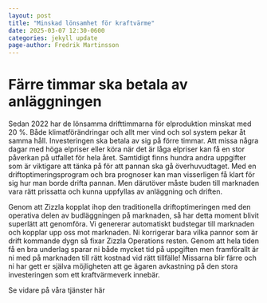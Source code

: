 ```yaml
---
layout: post
title: "Minskad lönsamhet för kraftvärme"
date: 2025-03-07 12:30-0600
categories: jekyll update
page-author: Fredrik Martinsson
---
```


# Färre timmar ska betala av anläggningen

Sedan 2022 har de lönsamma drifttimmarna för elproduktion minskat med 20 %. Både klimatförändringar och allt mer vind och sol system pekar åt samma håll. Investeringen ska betala av sig på förre timmar. 
Att missa några dagar med höga elpriser eller köra när det är låga elpriser kan få en stor påverkan på utfallet för hela året. Samtidigt finns hundra andra uppgifter som är viktigare att tänka på för att pannan ska gå överhuvudtaget. 
Med en driftoptimeringsprogram och bra prognoser kan man visserligen få klart för sig hur man borde drifta pannan. Men därutöver måste buden till marknaden vara rätt prissatta och kunna uppfyllas av anläggning och driften.

Genom att Zizzla kopplat ihop den traditionella driftoptimeringen med den operativa delen av budläggningen på marknaden, så har detta moment blivit superlätt att genomföra. 
Vi genererar automatiskt budstegar till marknaden och kopplar upp oss mot marknaden. Ni korrigerar bara vilka pannor som är drift kommande dygn så fixar Zizzla Operations resten. 
Genom att hela tiden få en bra underlag sparar ni både mycket tid på uppgiften men framförallt är ni med på marknaden till rätt kostnad vid rätt tillfälle! 
Missarna blir färre och ni har gett er själva möjligheten att ge ägaren avkastning på den stora investeringen som ett kraftvärmeverk innebär.

Se vidare på våra tjänster här
